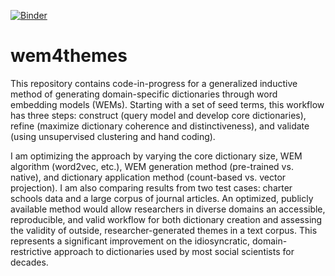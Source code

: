 [![Binder](https://mybinder.org/badge_logo.svg)](https://mybinder.org/v2/gh/jhaber-zz/wem4themes/master)

# wem4themes
This repository contains code-in-progress for a generalized inductive method of generating domain-specific dictionaries through word embedding models (WEMs). Starting with a set of seed terms, this workflow has three steps: construct (query model and develop core dictionaries), refine (maximize dictionary coherence and distinctiveness), and validate (using unsupervised clustering and hand coding). 

I am optimizing the approach by varying the core dictionary size, WEM algorithm (word2vec, etc.), WEM generation method (pre-trained vs. native), and dictionary application method (count-based vs. vector projection). I am also comparing results from two test cases: charter schools data and a large corpus of journal articles. An optimized, publicly available method would allow researchers in diverse domains an accessible, reproducible, and valid workflow for both dictionary creation and assessing the validity of outside, researcher-generated themes in a text corpus. This represents a significant improvement on the idiosyncratic, domain-restrictive approach to dictionaries used by most social scientists for decades. 
